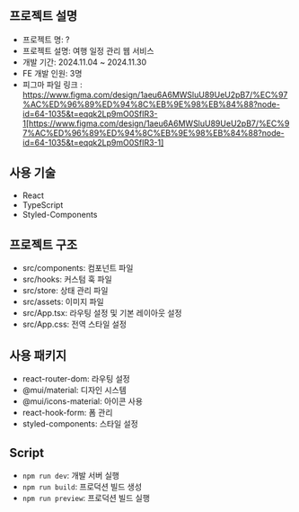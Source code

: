 ## 프로젝트 설명

- 프로젝트 명: ?
- 프로젝트 설명: 여행 일정 관리 웹 서비스
- 개발 기간: 2024.11.04 ~ 2024.11.30
- FE 개발 인원: 3명
- 피그마 파일 링크 : https://www.figma.com/design/1aeu6A6MWSluU89UeU2pB7/%EC%97%AC%ED%96%89%ED%94%8C%EB%9E%98%EB%84%88?node-id=64-1035&t=eqqk2Lp9mO0SfIR3-1[https://www.figma.com/design/1aeu6A6MWSluU89UeU2pB7/%EC%97%AC%ED%96%89%ED%94%8C%EB%9E%98%EB%84%88?node-id=64-1035&t=eqqk2Lp9mO0SfIR3-1]

## 사용 기술

- React
- TypeScript
- Styled-Components

## 프로젝트 구조

- src/components: 컴포넌트 파일
- src/hooks: 커스텀 훅 파일
- src/store: 상태 관리 파일
- src/assets: 이미지 파일
- src/App.tsx: 라우팅 설정 및 기본 레이아웃 설정
- src/App.css: 전역 스타일 설정

## 사용 패키지

- react-router-dom: 라우팅 설정
- @mui/material: 디자인 시스템
- @mui/icons-material: 아이콘 사용
- react-hook-form: 폼 관리
- styled-components: 스타일 설정

## Script

- `npm run dev`: 개발 서버 실행
- `npm run build`: 프로덕션 빌드 생성
- `npm run preview`: 프로덕션 빌드 실행